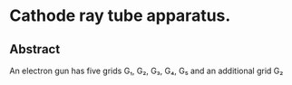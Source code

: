 # Cathode ray tube apparatus.

## Abstract
An electron gun has five grids G₁, G₂, G₃, G₄, G₅ and an additional grid G₂